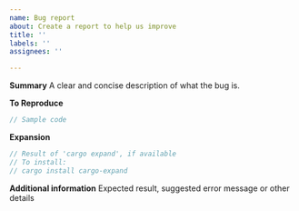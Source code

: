 ```yaml
---
name: Bug report
about: Create a report to help us improve
title: ''
labels: ''
assignees: ''

---
```


**Summary**
A clear and concise description of what the bug is.

**To Reproduce**
```rust
// Sample code
```

**Expansion**
```rust
// Result of 'cargo expand', if available
// To install:
// cargo install cargo-expand
```

**Additional information**
Expected result, suggested error message or other details
